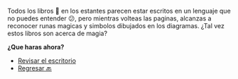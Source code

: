 Todos los libros 📕 en los estantes parecen estar escritos en un lenguaje que no puedes entender 😕, pero mientras volteas las paginas, alcanzas a reconocer runas magicas y simbolos dibujados en los diagramas. ¿Tal vez estos libros son acerca de magia?

**¿Que haras ahora?**

- [Revisar el escritorio](3-CA.md)
- [Regresar 🔙](2.md)
